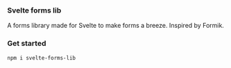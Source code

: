 ### Svelte forms lib
A forms library made for Svelte to make forms a breeze. Inspired by Formik.

### Get started

```bash
npm i svelte-forms-lib
```
